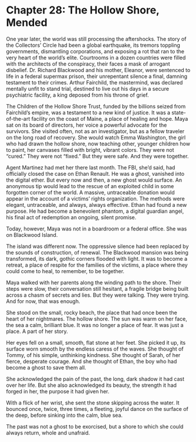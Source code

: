 # Chapter 28: The Hollow Shore, Mended

One year later, the world was still processing the aftershocks. The story of the Collectors’ Circle had been a global earthquake, its tremors toppling governments, dismantling corporations, and exposing a rot that ran to the very heart of the world’s elite. Courtrooms in a dozen countries were filled with the architects of the conspiracy, their faces a mask of arrogant disbelief. Dr. Richard Blackwood and his mother, Eleanor, were sentenced to life in a federal supermax prison, their unrepentant silence a final, damning testament to their crimes. Arthur Fairchild, the mastermind, was declared mentally unfit to stand trial, destined to live out his days in a secure psychiatric facility, a king deposed from his throne of grief.

The Children of the Hollow Shore Trust, funded by the billions seized from Fairchild’s empire, was a testament to a new kind of justice. It was a state-of-the-art facility on the coast of Maine, a place of healing and hope. Maya sat on its board of directors, her voice a powerful advocate for the survivors. She visited often, not as an investigator, but as a fellow traveler on the long road of recovery. She would watch Emma Washington, the girl who had drawn the hollow shore, now teaching other, younger children how to paint, her canvases filled with bright, vibrant colors. They were not “cured.” They were not “fixed.” But they were safe. And they were together.

Agent Martinez had met her there last month. The FBI, she’d said, had officially closed the case on Ethan Renault. He was a ghost, vanished into the digital ether. But every now and then, a new ghost would surface. An anonymous tip would lead to the rescue of an exploited child in some forgotten corner of the world. A massive, untraceable donation would appear in the account of a victims’ rights organization. The methods were elegant, untraceable, and always, always effective. Ethan had found a new purpose. He had become a benevolent phantom, a digital guardian angel, his final act of redemption an ongoing, silent promise.

Today, however, Maya was not in a boardroom or a federal office. She was on Blackwood Island.

The island was different now. The oppressive silence had been replaced by the sounds of construction, of renewal. The Blackwood mansion was being transformed, its dark, gothic corners flooded with light. It was to become a retreat, a place of respite for the families of the victims, a place where they could come to heal, to remember, to be together.

Maya walked with her parents along the winding path to the shore. Their steps were slow, their conversation still hesitant, a fragile bridge being built across a chasm of secrets and lies. But they were talking. They were trying. And for now, that was enough.

She stood on the small, rocky beach, the place that had once been the heart of her nightmares. The hollow shore. The sun was warm on her face, the sea a calm, brilliant blue. It was no longer a place of fear. It was just a place. A part of her story.

Her eyes fell on a small, smooth, flat stone at her feet. She picked it up, its surface worn smooth by the endless caress of the waves. She thought of Tommy, of his simple, unthinking kindness. She thought of Sarah, of her fierce, desperate courage. And she thought of Ethan, the boy who had become a ghost to save them all.

She acknowledged the pain of the past, the long, dark shadow it had cast over her life. But she also acknowledged its beauty, the strength it had forged in her, the purpose it had given her.

With a flick of her wrist, she sent the stone skipping across the water. It bounced once, twice, three times, a fleeting, joyful dance on the surface of the deep, before sinking into the calm, blue sea.

The past was not a ghost to be exorcised, but a shore to which she could always return, whole and unafraid.
